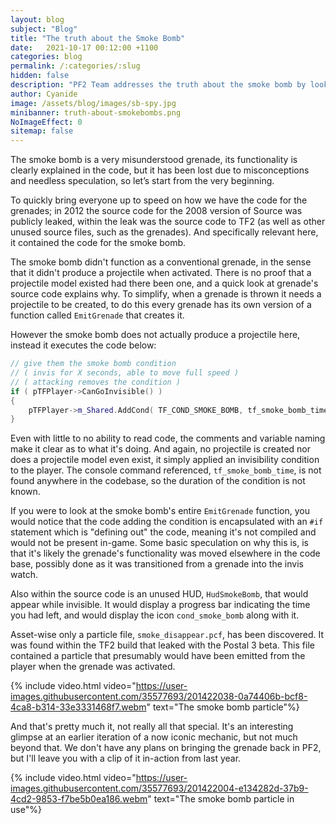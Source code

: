 ```yaml
---
layout: blog
subject: "Blog"
title: "The truth about the Smoke Bomb"
date:   2021-10-17 00:12:00 +1100
categories: blog
permalink: /:categories/:slug
hidden: false
description: "PF2 Team addresses the truth about the smoke bomb by looking at it's source code."
author: Cyanide
image: /assets/blog/images/sb-spy.jpg
minibanner: truth-about-smokebombs.png
NoImageEffect: 0
sitemap: false
---
```

The smoke bomb is a very misunderstood grenade, its functionality is clearly explained in the code, but it has been lost due to misconceptions and needless speculation, so let’s start from the very beginning.

To quickly bring everyone up to speed on how we have the code for the grenades; in 2012 the source code for the 2008 version of Source was publicly leaked, within the leak was the source code to TF2 (as well as other unused source files, such as the grenades). And specifically relevant here, it contained the code for the smoke bomb.

The smoke bomb didn't function as a conventional grenade, in the sense that it didn't produce a projectile when activated. There is no proof that a projectile model existed had there been one, and a quick look at grenade's source code explains why. To simplify, when a grenade is thrown it needs a projectile to be created, to do this every grenade has its own version of a function called `EmitGrenade` that creates it.

However the smoke bomb does not actually produce a projectile here, instead it executes the code below:

```cpp
// give them the smoke bomb condition
// ( invis for X seconds, able to move full speed )
// ( attacking removes the condition )
if ( pTFPlayer->CanGoInvisible() )
{
	pTFPlayer->m_Shared.AddCond( TF_COND_SMOKE_BOMB, tf_smoke_bomb_time.GetFloat() );
}
```

Even with little to no ability to read code, the comments and variable naming make it clear as to what it's doing. And again, no projectile is created nor does a projectile model even exist, it simply applied an invisibility condition to the player. The console command referenced, `tf_smoke_bomb_time`, is not found anywhere in the codebase, so the duration of the condition is not known.

If you were to look at the smoke bomb's entire `EmitGrenade` function, you would notice that the code adding the condition is encapsulated with an `#if` statement which is "defining out" the code, meaning it's not compiled and would not be present in-game. Some basic speculation on why this is, is that it's likely the grenade's functionality was moved elsewhere in the code base, possibly done as it was transitioned from a grenade into the invis watch.

Also within the source code is an unused HUD, `HudSmokeBomb`, that would appear while invisible. It would display a progress bar indicating the time you had left, and would display the icon `cond_smoke_bomb` along with it.

Asset-wise only a particle file, `smoke_disappear.pcf`, has been discovered. It was found within the TF2 build that leaked with the Postal 3 beta. This file contained a particle that presumably would have been emitted from the player when the grenade was activated. 

{% include video.html video="https://user-images.githubusercontent.com/35577693/201422038-0a74406b-bcf8-4ca8-b314-33e3331468f7.webm" text="The smoke bomb particle"%}

And that's pretty much it, not really all that special. It's an interesting glimpse at an earlier iteration of a now iconic mechanic, but not much beyond that. We don't have any plans on bringing the grenade back in PF2, but I'll leave you with a clip of it in-action from last year.

{% include video.html video="https://user-images.githubusercontent.com/35577693/201422004-e134282d-37b9-4cd2-9853-f7be5b0ea186.webm" text="The smoke bomb particle in use"%}
